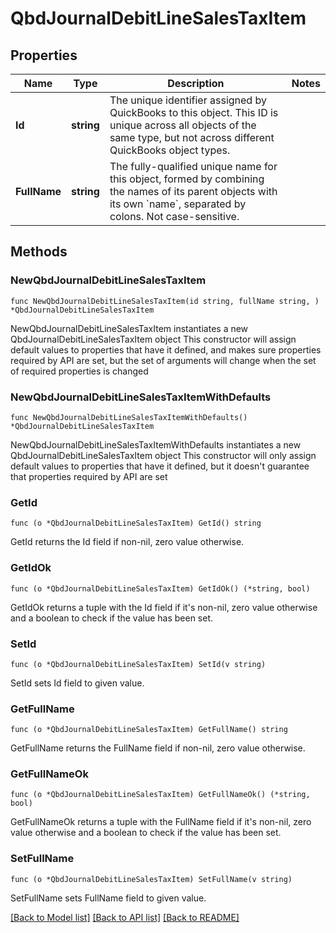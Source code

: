 # QbdJournalDebitLineSalesTaxItem

## Properties

Name | Type | Description | Notes
------------ | ------------- | ------------- | -------------
**Id** | **string** | The unique identifier assigned by QuickBooks to this object. This ID is unique across all objects of the same type, but not across different QuickBooks object types. | 
**FullName** | **string** | The fully-qualified unique name for this object, formed by combining the names of its parent objects with its own &#x60;name&#x60;, separated by colons. Not case-sensitive. | 

## Methods

### NewQbdJournalDebitLineSalesTaxItem

`func NewQbdJournalDebitLineSalesTaxItem(id string, fullName string, ) *QbdJournalDebitLineSalesTaxItem`

NewQbdJournalDebitLineSalesTaxItem instantiates a new QbdJournalDebitLineSalesTaxItem object
This constructor will assign default values to properties that have it defined,
and makes sure properties required by API are set, but the set of arguments
will change when the set of required properties is changed

### NewQbdJournalDebitLineSalesTaxItemWithDefaults

`func NewQbdJournalDebitLineSalesTaxItemWithDefaults() *QbdJournalDebitLineSalesTaxItem`

NewQbdJournalDebitLineSalesTaxItemWithDefaults instantiates a new QbdJournalDebitLineSalesTaxItem object
This constructor will only assign default values to properties that have it defined,
but it doesn't guarantee that properties required by API are set

### GetId

`func (o *QbdJournalDebitLineSalesTaxItem) GetId() string`

GetId returns the Id field if non-nil, zero value otherwise.

### GetIdOk

`func (o *QbdJournalDebitLineSalesTaxItem) GetIdOk() (*string, bool)`

GetIdOk returns a tuple with the Id field if it's non-nil, zero value otherwise
and a boolean to check if the value has been set.

### SetId

`func (o *QbdJournalDebitLineSalesTaxItem) SetId(v string)`

SetId sets Id field to given value.


### GetFullName

`func (o *QbdJournalDebitLineSalesTaxItem) GetFullName() string`

GetFullName returns the FullName field if non-nil, zero value otherwise.

### GetFullNameOk

`func (o *QbdJournalDebitLineSalesTaxItem) GetFullNameOk() (*string, bool)`

GetFullNameOk returns a tuple with the FullName field if it's non-nil, zero value otherwise
and a boolean to check if the value has been set.

### SetFullName

`func (o *QbdJournalDebitLineSalesTaxItem) SetFullName(v string)`

SetFullName sets FullName field to given value.



[[Back to Model list]](../README.md#documentation-for-models) [[Back to API list]](../README.md#documentation-for-api-endpoints) [[Back to README]](../README.md)


